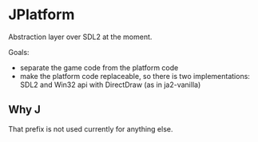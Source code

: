 # JPlatform

Abstraction layer over SDL2 at the moment.

Goals:
- separate the game code from the platform code
- make the platform code replaceable, so there is two implementations:
  SDL2 and Win32 api with DirectDraw (as in ja2-vanilla)

## Why J

That prefix is not used currently for anything else.
